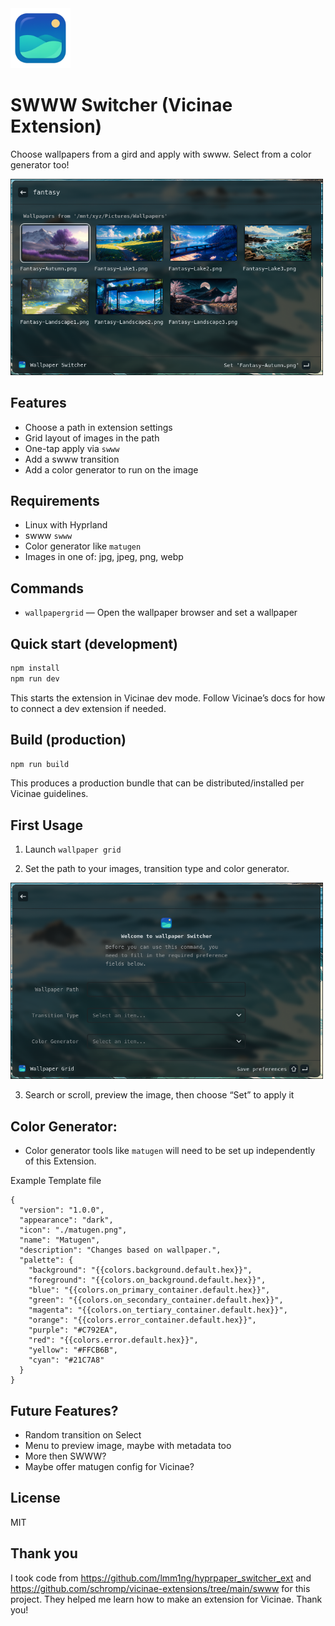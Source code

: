 <img src="assets/extension_icon.png" alt="SWWW Switcher icon" width="96" />

# SWWW Switcher (Vicinae Extension)

Choose wallpapers from a gird and apply with swww. Select from a color generator too!

<img src="assets/preview.png" alt="SWWW Switcher preview" width="500" />

## Features

- Choose a path in extension settings
- Grid layout of images in the path
- One-tap apply via `swww`
- Add a swww transition
- Add a color generator to run on the image

## Requirements

- Linux with Hyprland
- swww `swww`
- Color generator like `matugen`
- Images in one of: jpg, jpeg, png, webp

## Commands

- `wallpapergrid` — Open the wallpaper browser and set a wallpaper

## Quick start (development)

```bash
npm install
npm run dev
```

This starts the extension in Vicinae dev mode. Follow Vicinae’s docs for how to connect a dev extension if needed.

## Build (production)

```bash
npm run build
```

This produces a production bundle that can be distributed/installed per Vicinae guidelines.

## First Usage
1. Launch `wallpaper grid`

2. Set the path to your images, transition type and color generator.

<img src="assets/settings.png" alt="SWWW Switcher preview" width="500" />

3. Search or scroll, preview the image, then choose “Set” to apply it

## Color Generator:

- Color generator tools like `matugen` will need to be set up independently of this Extension.

Example Template file
```
{
  "version": "1.0.0",
  "appearance": "dark",
  "icon": "./matugen.png",
  "name": "Matugen",
  "description": "Changes based on wallpaper.",
  "palette": {
    "background": "{{colors.background.default.hex}}",
    "foreground": "{{colors.on_background.default.hex}}",
    "blue": "{{colors.on_primary_container.default.hex}}",
    "green": "{{colors.on_secondary_container.default.hex}}",
    "magenta": "{{colors.on_tertiary_container.default.hex}}",
    "orange": "{{colors.error_container.default.hex}}",
    "purple": "#C792EA",
    "red": "{{colors.error.default.hex}}",
    "yellow": "#FFCB6B",
    "cyan": "#21C7A8"
  }
}
```
## Future Features?

- Random transition on Select
- Menu to preview image, maybe with metadata too
- More then SWWW?
- Maybe offer matugen config for Vicinae?

## License

MIT

## Thank you

I took code from https://github.com/lmm1ng/hyprpaper_switcher_ext and https://github.com/schromp/vicinae-extensions/tree/main/swww for this project. They helped me learn how to make an extension for Vicinae. Thank you!

